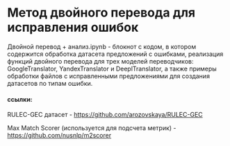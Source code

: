 # Метод двойного перевода для исправления ошибок

Двойной перевод + анализ.ipynb - блокнот с кодом, в котором содержится обработка датасета предложений с ошибками, реализация функций двойного перевода для трех моделей переводчиков: GoogleTranslator, YandexTranslator и DeeplTranslator, а также примеры обработки файлов с исправленными предложениями для создания датасетов по типам ошибки.

#### ссылки:
RULEC-GEC датасет - https://github.com/arozovskaya/RULEC-GEC

Max Match Scorer (используется для подсчета метрик) - https://github.com/nusnlp/m2scorer
